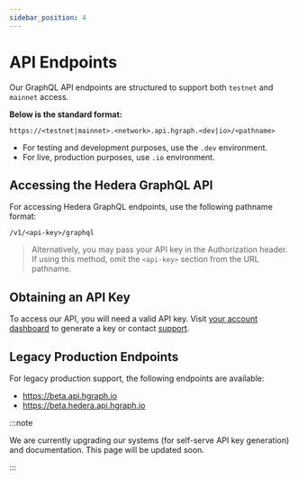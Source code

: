```yaml
---
sidebar_position: 4
---
```


# API Endpoints

Our GraphQL API endpoints are structured to support both `testnet` and `mainnet` access.

**Below is the standard format:**

```
https://<testnet|mainnet>.<network>.api.hgraph.<dev|io>/<pathname>
```

* For testing and development purposes, use the `.dev` environment.
* For live, production purposes, use `.io` environment.

## Accessing the Hedera GraphQL API

For accessing Hedera GraphQL endpoints, use the following pathname format:

```
/v1/<api-key>/graphql
```

> Alternatively, you may pass your API key in the Authorization header. If using this method, omit the `<api-key>` section from the URL pathname.

## Obtaining an API Key
To access our API, you will need a valid API key. Visit [your account dashboard](https://console.hgraph.io) to generate a key or contact [support](/support).

## Legacy Production Endpoints

For legacy production support, the following endpoints are available:

- https://beta.api.hgraph.io
- https://beta.hedera.api.hgraph.io

:::note

We are currently upgrading our systems (for self-serve API key generation) and documentation. This page will be updated soon.

:::